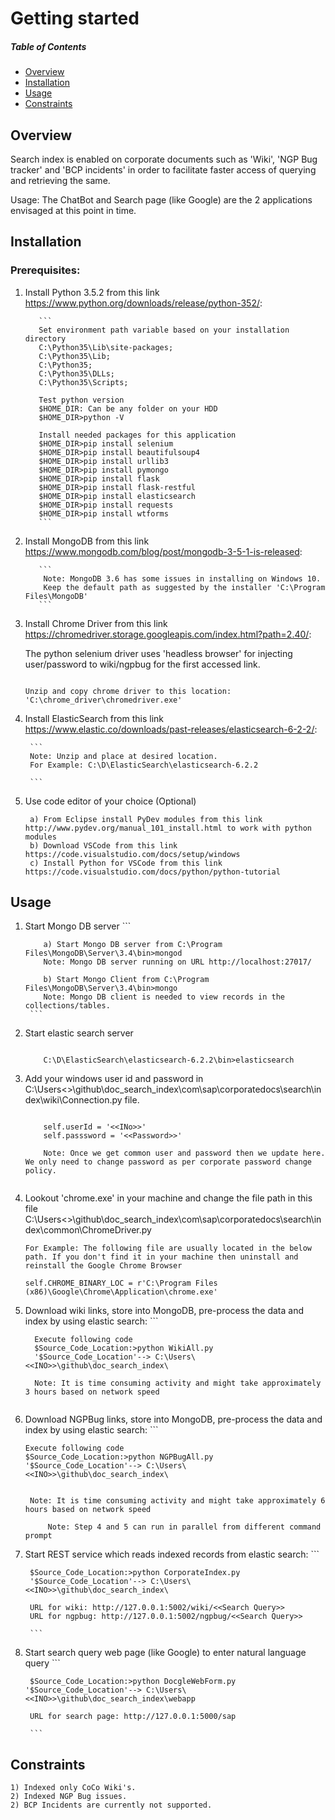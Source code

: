 # Getting started

<!-- markdownlint-disable MD001 MD022 -->
##### Table of Contents
<!-- markdownlint-enable MD001 MD022 -->

- [Overview](#overview)
- [Installation](#installation)
- [Usage](#usage)
- [Constraints](#constraints)

## Overview
Search index is enabled on corporate documents such as 'Wiki', 'NGP Bug tracker' and 'BCP incidents' in order to facilitate faster access of querying and retrieving the same.

Usage: The ChatBot and Search page (like Google) are the 2 applications envisaged at this point in time.

## Installation

### Prerequisites:  
1. Install Python 3.5.2 from this link https://www.python.org/downloads/release/python-352/:

		  ```
		  Set environment path variable based on your installation directory
		  C:\Python35\Lib\site-packages;
		  C:\Python35\Lib;
		  C:\Python35;
		  C:\Python35\DLLs;
		  C:\Python35\Scripts;

		  Test python version
		  $HOME_DIR: Can be any folder on your HDD
		  $HOME_DIR>python -V

		  Install needed packages for this application  
		  $HOME_DIR>pip install selenium
		  $HOME_DIR>pip install beautifulsoup4
		  $HOME_DIR>pip install urllib3
		  $HOME_DIR>pip install pymongo
		  $HOME_DIR>pip install flask  
		  $HOME_DIR>pip install flask-restful
		  $HOME_DIR>pip install elasticsearch
		  $HOME_DIR>pip install requests
		  $HOME_DIR>pip install wtforms
		  ```

2. Install MongoDB from this link https://www.mongodb.com/blog/post/mongodb-3-5-1-is-released:

		  ```
		   Note: MongoDB 3.6 has some issues in installing on Windows 10. 
		   Keep the default path as suggested by the installer 'C:\Program Files\MongoDB'   
		  ```

3. Install Chrome Driver from this link https://chromedriver.storage.googleapis.com/index.html?path=2.40/:
  
   The python selenium driver uses 'headless browser' for injecting user/password to wiki/ngpbug for the first accessed link.
	  ```
	  
	  Unzip and copy chrome driver to this location: 'C:\chrome_driver\chromedriver.exe'
	  
	  ```
4. Install ElasticSearch from this link https://www.elastic.co/downloads/past-releases/elasticsearch-6-2-2/:

 		```	
 		Note: Unzip and place at desired location. 
   		For Example: C:\D\ElasticSearch\elasticsearch-6.2.2
   		
 		``` 

5. Use code editor of your choice (Optional)

    ```    
  	 a) From Eclipse install PyDev modules from this link http://www.pydev.org/manual_101_install.html to work with python modules
   	 b) Download VSCode from this link https://code.visualstudio.com/docs/setup/windows
   	 c) Install Python for VSCode from this link https://code.visualstudio.com/docs/python/python-tutorial    	
    ```
    
## Usage

1. Start Mongo DB server
        ``` 	
 		
		   a) Start Mongo DB server from C:\Program Files\MongoDB\Server\3.4\bin>mongod
		   Note: Mongo DB server running on URL http://localhost:27017/
		   
		   b) Start Mongo Client from C:\Program Files\MongoDB\Server\3.4\bin>mongo
		   Note: Mongo DB client is needed to view records in the collections/tables.
    	``` 
2. Start elastic search server
	```
	
		C:\D\ElasticSearch\elasticsearch-6.2.2\bin>elasticsearch
	```    	
3. Add your windows user id and password in C:\Users\<<INO>>\github\doc_search_index\com\sap\corporatedocs\search\index\wiki\Connection.py file.
	```
	
		self.userId = '<<INo>>'
		self.passsword = '<<Password>>'
      
		Note: Once we get common user and password then we update here. We only need to change password as per corporate password change policy.
		    
    ```
    
4. Lookout 'chrome.exe' in your machine and change the file path in this file C:\Users\<<INo>>\github\doc_search_index\com\sap\corporatedocs\search\index\common\ChromeDriver.py
	```
	For Example: The following file are usually located in the below path. If you don't find it in your machine then uninstall and reinstall the Google Chrome Browser
 	
 	self.CHROME_BINARY_LOC = r'C:\Program Files (x86)\Google\Chrome\Application\chrome.exe'
	
	```

5. Download wiki links, store into MongoDB, pre-process the data and index by using elastic search:
		 ``` 
		 
		 Execute following code 
		 $Source_Code_Location:>python WikiAll.py
		 '$Source_Code_Location'--> C:\Users\<<INO>>\github\doc_search_index\
		   
		 Note: It is time consuming activity and might take approximately 3 hours based on network speed
		   
      ```
6.  Download NGPBug links, store into MongoDB, pre-process the data and index by using elastic search:
           ```
           
        Execute following code 
        $Source_Code_Location:>python NGPBugAll.py
        '$Source_Code_Location'--> C:\Users\<<INO>>\github\doc_search_index\


		 Note: It is time consuming activity and might take approximately 6 hours based on network speed		      

	```
		 Note: Step 4 and 5 can run in parallel from different command prompt 
	```		
7. Start REST service which reads indexed records from elastic search:
   	    ```
   	    
        $Source_Code_Location:>python CorporateIndex.py
        '$Source_Code_Location'--> C:\Users\<<INO>>\github\doc_search_index\
        
        URL for wiki: http://127.0.0.1:5002/wiki/<<Search Query>> 
        URL for ngpbug: http://127.0.0.1:5002/ngpbug/<<Search Query>>
        
   		```

8. Start search query web page (like Google) to enter natural language query
		```
		
		$Source_Code_Location:>python DocgleWebForm.py
       '$Source_Code_Location'--> C:\Users\<<INO>>\github\doc_search_index\webapp
		 
		URL for search page: http://127.0.0.1:5000/sap
		
   		```
      
## Constraints

    1) Indexed only CoCo Wiki's.
    2) Indexed NGP Bug issues.
    2) BCP Incidents are currently not supported.